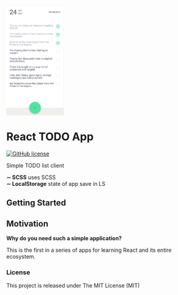 <img align="center" width="30%" src="/extra/screen.png">

# React TODO App

[![GitHub license](https://img.shields.io/badge/license-MIT-blue?style=flat-square)](https://github.com/EddyRock/react-todo)

Simple TODO list client

**∼ SCSS** uses SCSS  
**∼ LocalStorage** state of app save in LS  

## Getting Started

## Motivation

**Why do you need such a simple application?**

This is the first in a series of apps for learning React
and its entire ecosystem.
### License
This project is released under The MIT License (MIT)
